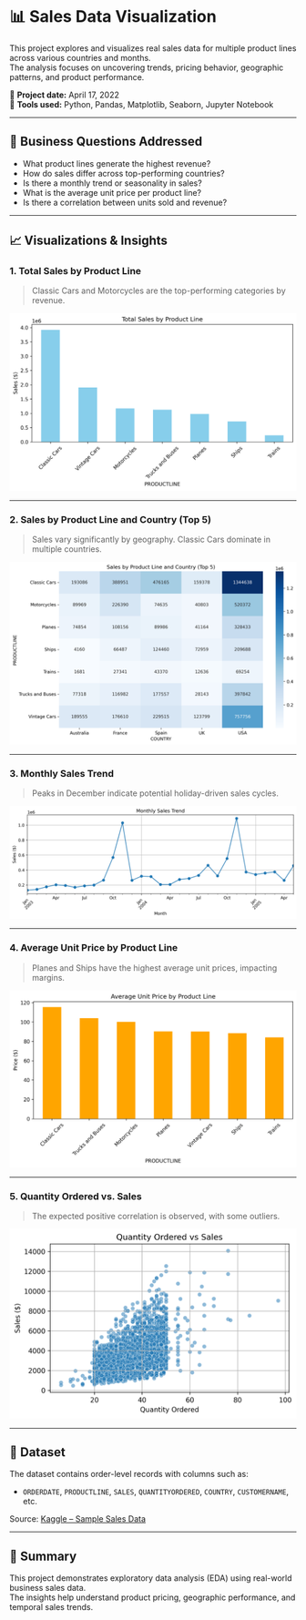 # 📊 Sales Data Visualization

This project explores and visualizes real sales data for multiple product lines across various countries and months.  
The analysis focuses on uncovering trends, pricing behavior, geographic patterns, and product performance.

📅 **Project date:** April 17, 2022  
🧰 **Tools used:** Python, Pandas, Matplotlib, Seaborn, Jupyter Notebook

---

## 💼 Business Questions Addressed

- What product lines generate the highest revenue?
- How do sales differ across top-performing countries?
- Is there a monthly trend or seasonality in sales?
- What is the average unit price per product line?
- Is there a correlation between units sold and revenue?

---

## 📈 Visualizations & Insights

### 1. Total Sales by Product Line
> Classic Cars and Motorcycles are the top-performing categories by revenue.

![Bar chart: Sales by Product Line](screenshots/productline_sales.png)

---

### 2. Sales by Product Line and Country (Top 5)
> Sales vary significantly by geography. Classic Cars dominate in multiple countries.

![Heatmap: Product Line × Country](screenshots/sales_by_country.png)

---

### 3. Monthly Sales Trend
> Peaks in December indicate potential holiday-driven sales cycles.

![Line chart: Monthly Sales](screenshots/monthly_sales.png)

---

### 4. Average Unit Price by Product Line
> Planes and Ships have the highest average unit prices, impacting margins.

![Bar chart: Avg Unit Price](screenshots/avg_unit_price.png)

---

### 5. Quantity Ordered vs. Sales
> The expected positive correlation is observed, with some outliers.

![Scatter plot: Quantity vs Sales](screenshots/quantity_vs_sales.png)

---

## 📁 Dataset

The dataset contains order-level records with columns such as:
- `ORDERDATE`, `PRODUCTLINE`, `SALES`, `QUANTITYORDERED`, `COUNTRY`, `CUSTOMERNAME`, etc.

Source: [Kaggle – Sample Sales Data](https://www.kaggle.com/datasets/kyanyoga/sample-sales-data)

---

## 🧠 Summary

This project demonstrates exploratory data analysis (EDA) using real-world business sales data.  
The insights help understand product pricing, geographic performance, and temporal sales trends.
